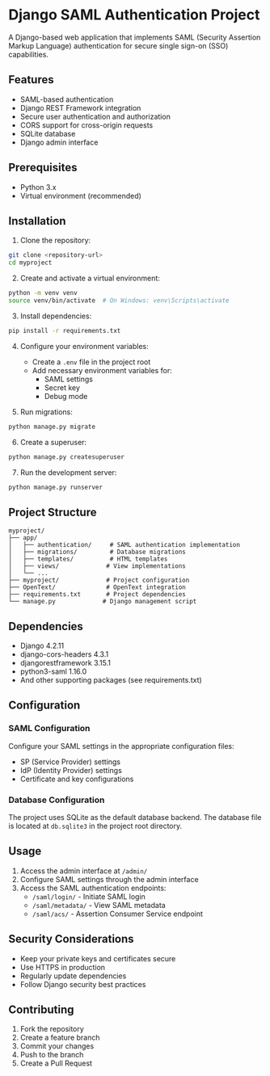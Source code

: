 # Django SAML Authentication Project

A Django-based web application that implements SAML (Security Assertion Markup Language) authentication for secure single sign-on (SSO) capabilities.

## Features

- SAML-based authentication
- Django REST Framework integration
- Secure user authentication and authorization
- CORS support for cross-origin requests
- SQLite database
- Django admin interface

## Prerequisites

- Python 3.x
- Virtual environment (recommended)

## Installation

1. Clone the repository:
```bash
git clone <repository-url>
cd myproject
```

2. Create and activate a virtual environment:
```bash
python -m venv venv
source venv/bin/activate  # On Windows: venv\Scripts\activate
```

3. Install dependencies:
```bash
pip install -r requirements.txt
```

4. Configure your environment variables:
   - Create a `.env` file in the project root
   - Add necessary environment variables for:
     - SAML settings
     - Secret key
     - Debug mode

5. Run migrations:
```bash
python manage.py migrate
```

6. Create a superuser:
```bash
python manage.py createsuperuser
```

7. Run the development server:
```bash
python manage.py runserver
```

## Project Structure

```
myproject/
├── app/
│   ├── authentication/     # SAML authentication implementation
│   ├── migrations/         # Database migrations
│   ├── templates/          # HTML templates
│   ├── views/             # View implementations
│   └── ...
├── myproject/             # Project configuration
├── OpenText/              # OpenText integration
├── requirements.txt       # Project dependencies
└── manage.py             # Django management script
```

## Dependencies

- Django 4.2.11
- django-cors-headers 4.3.1
- djangorestframework 3.15.1
- python3-saml 1.16.0
- And other supporting packages (see requirements.txt)

## Configuration

### SAML Configuration

Configure your SAML settings in the appropriate configuration files:
- SP (Service Provider) settings
- IdP (Identity Provider) settings
- Certificate and key configurations

### Database Configuration

The project uses SQLite as the default database backend. The database file is located at `db.sqlite3` in the project root directory.

## Usage

1. Access the admin interface at `/admin/`
2. Configure SAML settings through the admin interface
3. Access the SAML authentication endpoints:
   - `/saml/login/` - Initiate SAML login
   - `/saml/metadata/` - View SAML metadata
   - `/saml/acs/` - Assertion Consumer Service endpoint

## Security Considerations

- Keep your private keys and certificates secure
- Use HTTPS in production
- Regularly update dependencies
- Follow Django security best practices

## Contributing

1. Fork the repository
2. Create a feature branch
3. Commit your changes
4. Push to the branch
5. Create a Pull Request

